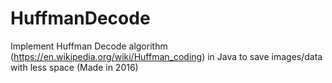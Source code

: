 # HuffmanDecode

  Implement Huffman Decode algorithm (https://en.wikipedia.org/wiki/Huffman_coding) in Java to save images/data with less space (Made in 2016)

